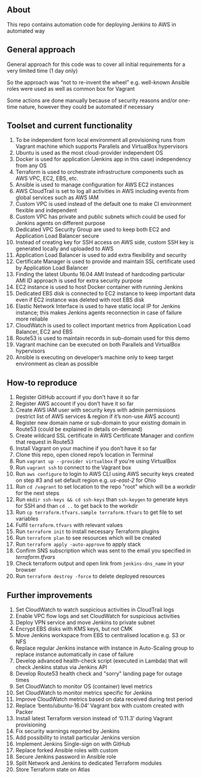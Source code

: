 ## About

This repo contains automation code for deploying Jenkins to AWS in automated way

## General approach 
General approach for this code was to cover all initial requirements for a very limited time (1 day only)

So the approach was “not to re-invent the wheel” e.g. well-known Ansible roles were used as well as common box for Vagrant

Some actions are done manually because of security reasons and/or one-time nature, however they could be automated if necessary

## Toolset and current functionality
1. To be independent form local environment all provisioning runs from Vagrant machine which supports Parallels and VirtualBox hypervisors
2. Ubuntu is used as the most cloud-provider independent OS
3. Docker is used for application (Jenkins app in this case) independency from any OS
4. Terraform is used to orchestrate infrastructure components such as AWS VPC, EC2, EBS, etc.
5. Ansible is used to manage configuration for AWS EC2 instances
6. AWS CloudTrail is set to log all activities in AWS including events from global services such as AWS IAM
7. Custom VPC is used instead of the default one to make CI environment flexible and independent 
8. Custom VPC has private and public subnets which could be used for Jenkins agents on different purpose
9. Dedicated VPC Security Group are used to keep both EC2 and Application Load Balancer secure
10. Instead of creating key for SSH access on AWS side, custom SSH key is generated locally and uploaded to AWS
11. Application Load Balancer is used to add extra flexibility and security
12. Certificate Manager is used to provide and maintain SSL certificate used by Application Load Balancer
13. Finding the latest Ubuntu 16.04 AMI Instead of hardcoding particular AMI ID approach is used for extra security purpose
14. EC2 instance is used to host Docker container with running Jenkins
15. Dedicated EBS disk is connected to EC2 instance to keep important data even if EC2 instance was deleted with root EBS disk
16. Elastic Network Interface is used to have static local IP for Jenkins instance; this makes Jenkins agents reconnection in case of failure more reliable 
17. CloudWatch is used to collect important metrics from Application Load Balancer, EC2 and EBS
18. Route53 is used to maintain records in sub-domain used for this demo 
19. Vagrant machine can be executed on both Parallels and VirtualBox hypervisors 
20. Ansible is executing on developer’s machine only to keep target environment as clean as possible

## How-to reproduce
1. Register GitHub account if you don’t have it so far
2. Register AWS account if you don’t have it so far
3. Create AWS IAM user with security keys with admin permissions (restrict list of AWS services & region if it’s non-use AWS account)
4. Register new domain name or sub-domain to your existing domain in Route53 (could be explained in details on-demand)
5. Create wildcard SSL certificate in AWS Certificate Manager and confirm that request in Route53
6. Install Vagrant on your machine if you don’t have it so far
7. Clone this repo, open cloned repo’s location in Terminal
8. Run `vagrant up --provider virtualbox` if you're using VirtualBox
9. Run `vagrant ssh` to connect to the Vagrant box
10. Run `aws configure` to login to AWS CLI using AWS security keys created on step #3 and set default region e.g. *us-east-2* for Ohio
11. Run `cd /vagrant` to set location to the repo "root" which will be a workdir for the next steps
12. Run `mkdir ssh-keys && cd ssh-keys` than `ssh-keygen` to generate keys for SSH and than `cd ..` to get back to the workdir
13. Run `cp terraform.tfvars.sample terraform.tfvars` to get file to set variables
14. Fulfil `terraform.tfvars` with relevant values
15. Run `terraform init` to install necessary Terraform plugins
16. Run `terraform plan` to see resources which will be created
17. Run `terraform apply -auto-approve` to apply stack
18. Confirm SNS subscription which was sent to the email you specified in *terraform.tfvars*
19. Check terraform output and open link from `jenkins-dns_name` in your browser
20. Run `terraform destroy -force` to delete deployed resources 

## Further improvements
1. Set CloudWatch to watch suspicious activities in CloudTrail logs
2. Enable VPC flow logs and set CloudWatch for suspicious activities 
3. Deploy VPN service and move Jenkins to private subnet
4. Encrypt EBS disks with KMS keys, but not CMK
5. Move Jenkins workspace from EBS to centralised location e.g. S3 or NFS
6. Replace regular Jenkins instance with instance in Auto-Scaling group to replace instance automatically in case of failure
7. Develop advanced health-check script (executed in Lambda) that will check Jenkins status via Jenkins API
8. Develop Route53 health check and "sorry" landing page for outage times
9. Set CloudWatch to monitor OS (container) level metrics 
10. Set CloudWatch to monitor metrics specific for Jenkins 
11. Improve CloudWatch metrics based on data received during test period
12. Replace ‘bento/ubuntu-16.04’ Vagrant box with custom created with Packer
13. Install latest Terraform version instead of ‘0.11.3’ during Vagrant provisioning 
14. Fix security warnings reported by Jenkins
15. Add possibility to install particular Jenkins version
16. Implement Jenkins Single-sign on with GitHub
17. Replace forked Ansible roles with custom
18. Secure Jenkins password in Ansible role
19. Split Network and Jenkins to dedicated Terraform modules
20. Store Terraform state on Atlas 